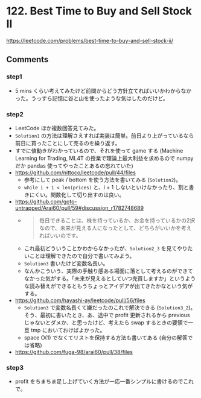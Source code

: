 # 122. Best Time to Buy and Sell Stock II

https://leetcode.com/problems/best-time-to-buy-and-sell-stock-ii/

## Comments

### step1

*   5 mins くらい考えてみたけど前問からどう方針立てればいいかわからなかった。うっすら記憶に谷と山を使ったような気はしたのだけど。

### step2

*   LeetCode ほか複数回答見てみた。
*   `Solution1` の方法は理解さえすれば実装は簡単。前日より上がっているなら前日に買ったことにして売るのを繰り返す。
*   すでに値動きがわかっているので、それを使って game する (Machine Learning for Trading, ML4T の授業で理論上最大利益を求めるので numpy だか pandas 使ってやったことあるの忘れていた)
*   https://github.com/nittoco/leetcode/pull/44/files
    *   参考にして peak / bottom を使う方法を書いてみる (`Solution2`)。
    *   `while i + 1 < len(prices)` と、i + 1 しないといけなかったり、割と書きにくい。関数化して切り出すのは良い。
*   https://github.com/goto-untrapped/Arai60/pull/59#discussion_r1782748689
    *   > 毎日できることは、株を持っているか、お金を持っているかの2択なので、未来が見える人になったとして、どちらがいいかを考えればいいのです。
    *   これ最初どういうことかわからなかったが、`Solution2_3` を見てやりたいことは理解できたので自分で書いてみよう。
    *   `Solution3` 書いたけど変数名長い。
    *   なんかこういう、実際の手触り感ある場面に落として考えるのができてなかった気がする。「未来が見えるとしていつ売買しますか」というような読み替えができるともうちょっとアイデアが出てきたかなという気がする。
*   https://github.com/hayashi-ay/leetcode/pull/56/files
    *   `Solution3` で変数名長くて嫌だったのこれで解決できる (`Solution3_2`)。そう、最初に書いたとき、あ、途中で profit 更新されるから previous じゃないとダメか、と思ったけど、考えたら swap するときの要領で一旦 tmp においておけばよかった。
    *   space O(1) でなくてリストを保持する方法も書いてある (自分の解答では省略)
*   https://github.com/fuga-98/arai60/pull/38/files

### step3

*   profit をちまちま足し上げていく方法が一応一番シンプルに書けるのでこれで。

